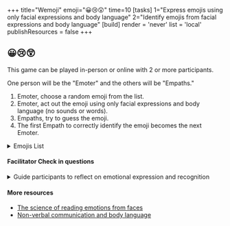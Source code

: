 +++
title="Wemoji"
emoji="😀😢😲"
time=10
[tasks]
    1="Express emojis using only facial expressions and body language"
    2="Identify emojis from facial expressions and body language"
[build]
  render = 'never'
  list = 'local'
  publishResources = false
+++

## 😀😢😲

This game can be played in-person or online with 2 or more participants.

One person will be the "Emoter" and the others will be "Empaths."

1. Emoter, choose a random emoji from the list.
1. Emoter, act out the emoji using only facial expressions and body language (no sounds or words).
1. Empaths, try to guess the emoji.
1. The first Empath to correctly identify the emoji becomes the next Emoter.

<details><summary>Emojis List</summary>

> ❤️ Red Heart 😭 Loudly Crying Face 💀 Skull 🔥 Fire 🫶 Heart Hands ✅ Check Mark Button ✨ Sparkles 😂 Face with Tears of Joy 😊 Smiling Face with Smiling Eyes ⭐ Star 🥹 Face Holding Back Tears 🫡 Saluting Face 🙏 Folded Hands 🤍 White Heart 👀 Eyes 🫶🏻 Heart Hands 🫂 People Hugging 🩷 Pink Heart 🫠 Melting Face ❤️‍🩹 Mending Heart ✔️ Check Mark 😍 Smiling Face with Heart-Eyes 🦴 Bone 🗿 Moai 👍 Thumbs Up ❤️‍🔥 Heart on Fire 😔 Pensive Face 🫵 Index Pointing at the Viewer 👑 Crown

~ From [emojipedia Most Popular Emojis 2024](https://emojipedia.org/)

</details>

#### Facilitator Check in questions

<details><summary>Guide participants to reflect on emotional expression and recognition</summary>

- What was most challenging about expressing without words?
- Which emoji were easiest to express, or read? Which were most difficult?
- How does this exercise relate to reading people in real-life situations?
</details>

#### More resources

- [The science of reading emotions from faces](https://www.apa.org/science/about/psa/2011/05/facial-expressions)
- [Non-verbal communication and body language](https://www.helpguide.org/articles/relationships-communication/nonverbal-communication.htm)
